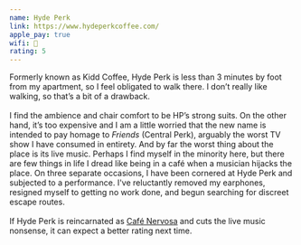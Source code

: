 ```yaml
---
name: Hyde Perk
link: https://www.hydeperkcoffee.com/
apple_pay: true
wifi: 🙂
rating: 5
---
```


Formerly known as Kidd Coffee, Hyde Perk is less than 3 minutes by foot from my apartment, so I feel obligated to walk there.
I don’t really like walking, so that’s a bit of a drawback.
<br><br>
I find the ambience and chair comfort to be HP’s strong suits.
On the other hand, it’s too expensive and I am a little worried that the new name is intended to pay homage to *Friends* (Central Perk), arguably the worst TV show I have consumed in entirety.
And by far the worst thing about the place is its live music.
Perhaps I find myself in the minority here, but there are few things in life I dread like being in a café when a musician hijacks the place.
On three separate occasions, I have been cornered at Hyde Perk and subjected to a performance.
I've reluctantly removed my earphones, resigned myself to getting no work done, and begun searching for discreet escape routes.
<br><br>
If Hyde Perk is reincarnated as [Café Nervosa](http://thecheersfrasier.wikia.com/wiki/Caf%C3%A9_Nervosa) and cuts the live music nonsense, it can expect a better rating next time.
